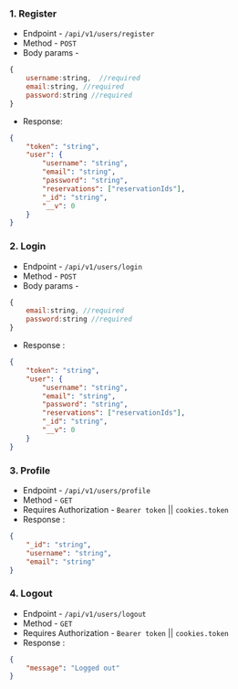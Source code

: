 ### 1. Register
- Endpoint - `/api/v1/users/register`
- Method - `POST`
- Body params -

```js
{ 
    username:string,  //required
    email:string, //required
    password:string //required
}
```

- Response:

```json
{
    "token": "string",
    "user": {
        "username": "string",
        "email": "string",
        "password": "string",
        "reservations": ["reservationIds"],
        "_id": "string",
        "__v": 0
    }
}
```

### 2. Login
- Endpoint - `/api/v1/users/login`
- Method - `POST`
- Body params -

```js
{
    email:string, //required
    password:string //required
}
```

- Response :

```json
{
    "token": "string",
    "user": {
        "username": "string",
        "email": "string",
        "password": "string",
        "reservations": ["reservationIds"],
        "_id": "string",
        "__v": 0
    }
}
```

### 3. Profile
- Endpoint - `/api/v1/users/profile`
- Method - `GET`
- Requires Authorization - `Bearer token` || `cookies.token`
- Response :

```json
{
    "_id": "string",
    "username": "string",
    "email": "string"
}
```

### 4. Logout
- Endpoint - `/api/v1/users/logout`
- Method - `GET`
- Requires Authorization - `Bearer token` || `cookies.token`
- Response :

```json
{
    "message": "Logged out"
}
```